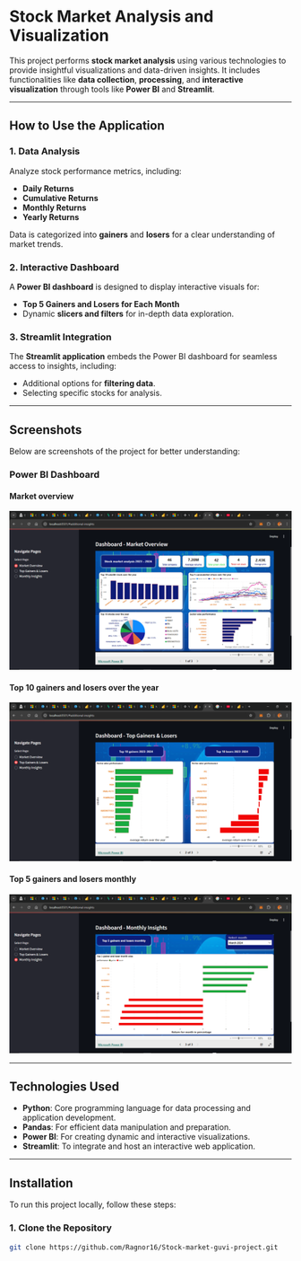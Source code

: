 # **Stock Market Analysis and Visualization**

This project performs **stock market analysis** using various technologies to provide insightful visualizations and data-driven insights. It includes functionalities like **data collection**, **processing**, and **interactive visualization** through tools like **Power BI** and **Streamlit**.

---

## **How to Use the Application**

### **1. Data Analysis**
Analyze stock performance metrics, including:
- **Daily Returns**
- **Cumulative Returns**
- **Monthly Returns**
- **Yearly Returns**

Data is categorized into **gainers** and **losers** for a clear understanding of market trends.

### **2. Interactive Dashboard**
A **Power BI dashboard** is designed to display interactive visuals for:
- **Top 5 Gainers and Losers for Each Month**  
- Dynamic **slicers and filters** for in-depth data exploration.

### **3. Streamlit Integration**
The **Streamlit application** embeds the Power BI dashboard for seamless access to insights, including:
- Additional options for **filtering data**.
- Selecting specific stocks for analysis.

---

## **Screenshots**

Below are screenshots of the project for better understanding:

### **Power BI Dashboard**
#### Market overview
![Dashboard](s1.png)

#### Top 10 gainers and losers over the year
![Top 10 gainers and losers over the year](s2.png)

#### Top 5 gainers and losers monthly
![Top 5 gainers and losers monthly](s3.png)

---

## **Technologies Used**

- **Python**: Core programming language for data processing and application development.
- **Pandas**: For efficient data manipulation and preparation.
- **Power BI**: For creating dynamic and interactive visualizations.
- **Streamlit**: To integrate and host an interactive web application.

---

## **Installation**

To run this project locally, follow these steps:

### **1. Clone the Repository**
```bash
git clone https://github.com/Ragnor16/Stock-market-guvi-project.git


